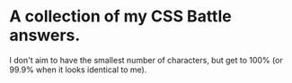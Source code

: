 # A collection of my CSS Battle answers.

I don't aim to have the smallest number of characters, but get to 100% (or 99.9% when it looks identical to me).
